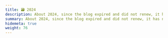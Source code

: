 ```yaml
---
title: 🗃️ 2024
description: About 2024, since the blog expired and did not renew, it has not been synced to the blog in time
summary: About 2024, since the blog expired and did not renew, it has not been synced to the blog in time
hidemeta: true
weight: 76
---
```


